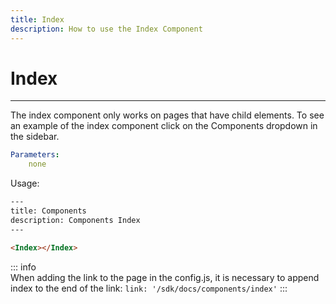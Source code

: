 ```yaml
---
title: Index
description: How to use the Index Component
--- 
```


# Index
<hr>

The index component only works on pages that have child elements. To see an example of the index component click on the Components dropdown in the sidebar.

```yaml
Parameters:
    none

```

Usage:
```html
---
title: Components
description: Components Index
--- 

<Index></Index>
```

::: info    
When adding the link to the page in the config.js, it is necessary to append index to the end of the link: `link: '/sdk/docs/components/index'`
:::
